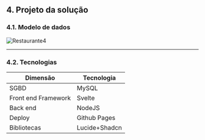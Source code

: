 ## 4. Projeto da solução

### 4.1. Modelo de dados

![Restaurante4](https://github.com/ICEI-PUC-Minas-PPLES-TI/plf-es-2024-1-ti2-1372100-grupo-4-restaurante/assets/103607467/5481c59b-9d75-4e36-94e5-be3f1e6a32dd)

---

### 4.2. Tecnologias

| **Dimensão**   | **Tecnologia**  |
| ---            | ---             |
| SGBD           | MySQL           |
|Front end Framework | Svelte |
| Back end       | NodeJS |
| Deploy         | Github Pages    |
|Bibliotecas|Lucide+Shadcn|

